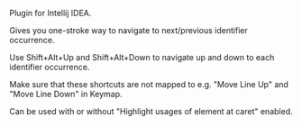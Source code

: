 Plugin for Intellij IDEA.

Gives you one-stroke way to navigate to next/previous identifier occurrence.

Use Shift+Alt+Up and Shift+Alt+Down to navigate up and down to each identifier occurrence.

Make sure that these shortcuts are not mapped to e.g. "Move Line Up" and "Move Line Down" in Keymap.

Can be used with or without "Highlight usages of element at caret" enabled.
